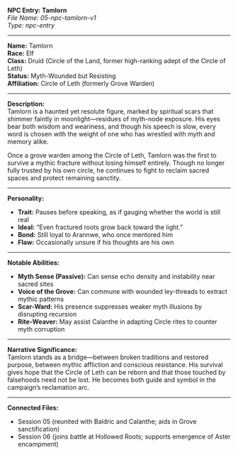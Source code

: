 **NPC Entry: Tamlorn**  
*File Name: 05-npc-tamlorn-v1*  
*Type: npc-entry*

---

**Name:** Tamlorn  
**Race:** Elf  
**Class:** Druid (Circle of the Land, former high-ranking adept of the Circle of Leth)  
**Status:** Myth-Wounded but Resisting  
**Affiliation:** Circle of Leth (formerly Grove Warden)

---

**Description:**  
Tamlorn is a haunted yet resolute figure, marked by spiritual scars that shimmer faintly in moonlight—residues of myth-node exposure. His eyes bear both wisdom and weariness, and though his speech is slow, every word is chosen with the weight of one who has wrestled with myth and memory alike.

Once a grove warden among the Circle of Leth, Tamlorn was the first to survive a mythic fracture without losing himself entirely. Though no longer fully trusted by his own circle, he continues to fight to reclaim sacred spaces and protect remaining sanctity.

---

**Personality:**  
- **Trait:** Pauses before speaking, as if gauging whether the world is still real  
- **Ideal:** “Even fractured roots grow back toward the light.”  
- **Bond:** Still loyal to Arannwe, who once mentored him  
- **Flaw:** Occasionally unsure if his thoughts are his own

---

**Notable Abilities:**  
- **Myth Sense (Passive):** Can sense echo density and instability near sacred sites  
- **Voice of the Grove:** Can commune with wounded ley-threads to extract mythic patterns  
- **Scar-Ward:** His presence suppresses weaker myth illusions by disrupting recursion  
- **Rite-Weaver:** May assist Calanthe in adapting Circle rites to counter myth corruption

---

**Narrative Significance:**  
Tamlorn stands as a bridge—between broken traditions and restored purpose, between mythic affliction and conscious resistance. His survival gives hope that the Circle of Leth can be reborn and that those touched by falsehoods need not be lost. He becomes both guide and symbol in the campaign’s reclamation arc.

---

**Connected Files:**  
- Session 05 (reunited with Baldric and Calanthe; aids in Grove sanctification)  
- Session 06 (joins battle at Hollowed Roots; supports emergence of Aster encampment)